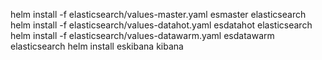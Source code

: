 

  helm install -f elasticsearch/values-master.yaml esmaster elasticsearch
  helm install -f elasticsearch/values-datahot.yaml esdatahot elasticsearch
  helm install -f elasticsearch/values-datawarm.yaml esdatawarm elasticsearch
  helm install eskibana kibana